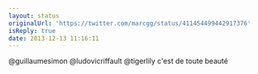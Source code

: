 ```yaml
---
layout: status
originalUrl: 'https://twitter.com/marcgg/status/411454499442917376'
isReply: true
date: 2013-12-13 11:16:11
---
```


@guillaumesimon @ludovicriffault @tigerlily c'est de toute beauté

